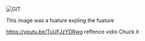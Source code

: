 ![GIT](https://user-images.githubusercontent.com/70369948/142198074-5d665594-82a1-48f0-b149-53fc7433bf91.jpeg)

This image  was a fuature expling the fuature

https://youtu.be/TuUFJzYDRwg  reffence vidio
Chuck it
